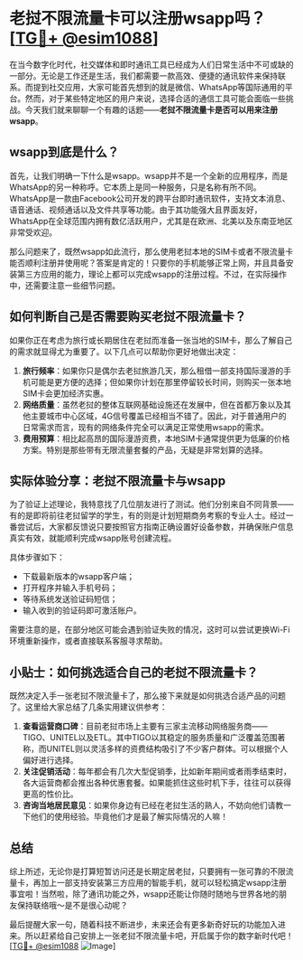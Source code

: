 # 老挝不限流量卡可以注册wsapp吗？[[TG💪+ @esim1088](https://t.me/s/esim1088)]

在当今数字化时代，社交媒体和即时通讯工具已经成为人们日常生活中不可或缺的一部分。无论是工作还是生活，我们都需要一款高效、便捷的通讯软件来保持联系。而提到社交应用，大家可能首先想到的就是微信、WhatsApp等国际通用的平台。然而，对于某些特定地区的用户来说，选择合适的通信工具可能会面临一些挑战。今天我们就来聊聊一个有趣的话题——**老挝不限流量卡是否可以用来注册wsapp**。

## wsapp到底是什么？

首先，让我们明确一下什么是wsapp。wsapp并不是一个全新的应用程序，而是WhatsApp的另一种称呼。它本质上是同一种服务，只是名称有所不同。WhatsApp是一款由Facebook公司开发的跨平台即时通讯软件，支持文本消息、语音通话、视频通话以及文件共享等功能。由于其功能强大且界面友好，WhatsApp在全球范围内拥有数亿活跃用户，尤其是在欧洲、北美以及东南亚地区非常受欢迎。

那么问题来了，既然wsapp如此流行，那么使用老挝本地的SIM卡或者不限流量卡能否顺利注册并使用呢？答案是肯定的！只要你的手机能够正常上网，并且具备安装第三方应用的能力，理论上都可以完成wsapp的注册过程。不过，在实际操作中，还需要注意一些细节问题。

## 如何判断自己是否需要购买老挝不限流量卡？

如果你正在考虑为旅行或长期居住在老挝而准备一张当地的SIM卡，那么了解自己的需求就显得尤为重要了。以下几点可以帮助你更好地做出决定：

1. **旅行频率**：如果你只是偶尔去老挝旅游几天，那么租借一部支持国际漫游的手机可能是更方便的选择；但如果你计划在那里停留较长时间，则购买一张本地SIM卡会更加经济实惠。
2. **网络质量**：虽然老挝的整体互联网基础设施还在发展中，但在首都万象以及其他主要城市中心区域，4G信号覆盖已经相当不错了。因此，对于普通用户的日常需求而言，现有的网络条件完全可以满足正常使用wsapp的需求。
3. **费用预算**：相比起高昂的国际漫游资费，本地SIM卡通常提供更为低廉的价格方案。特别是那些带有无限流量套餐的产品，无疑是非常划算的选择。

## 实际体验分享：老挝不限流量卡与wsapp

为了验证上述理论，我特意找了几位朋友进行了测试。他们分别来自不同背景——有的是即将前往老挝留学的学生，有的则是计划短期商务考察的专业人士。经过一番尝试后，大家都反馈说只要按照官方指南正确设置好设备参数，并确保账户信息真实有效，就能顺利完成wsapp账号创建流程。

具体步骤如下：
- 下载最新版本的wsapp客户端；
- 打开程序并输入手机号码；
- 等待系统发送验证码短信；
- 输入收到的验证码即可激活账户。

需要注意的是，在部分地区可能会遇到验证失败的情况，这时可以尝试更换Wi-Fi环境重新操作，或者直接联系客服寻求帮助。

## 小贴士：如何挑选适合自己的老挝不限流量卡？

既然决定入手一张老挝不限流量卡了，那么接下来就是如何挑选合适产品的问题了。这里给大家总结了几条实用建议供参考：

1. **查看运营商口碑**：目前老挝市场上主要有三家主流移动网络服务商——TIGO、UNITEL以及ETL。其中TIGO以其稳定的服务质量和广泛覆盖范围著称，而UNITEL则以灵活多样的资费结构吸引了不少客户群体。可以根据个人偏好进行选择。
2. **关注促销活动**：每年都会有几次大型促销季，比如新年期间或者雨季结束时，各大运营商都会推出各种优惠套餐。如果能抓住这些时机下手，往往可以获得更高的性价比。
3. **咨询当地居民意见**：如果你身边有已经在老挝生活的熟人，不妨向他们请教一下他们的使用经验。毕竟他们才是最了解实际情况的人嘛！

## 总结

综上所述，无论你是打算短暂访问还是长期定居老挝，只要拥有一张可靠的不限流量卡，再加上一部支持安装第三方应用的智能手机，就可以轻松搞定wsapp注册事宜啦！当然啦，除了通讯功能之外，wsapp还能让你随时随地与世界各地的朋友保持联络哦～是不是很心动呢？

最后提醒大家一句，随着科技不断进步，未来还会有更多新奇好玩的功能加入进来。所以赶紧给自己安排上一张老挝不限流量卡吧，开启属于你的数字新时代吧！[[TG💪+ @esim1088](https://t.me/s/esim1088) ![Image](https://i.postimg.cc/4NQfJmqS/Snipaste-2025-05-13-00-14-12.png)]